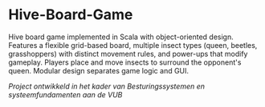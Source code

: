 # Hive-Board-Game
Hive board game implemented in Scala with object-oriented design. Features a flexible grid-based board, multiple insect types (queen, beetles, grasshoppers) with distinct movement rules, and power-ups that modify gameplay. Players place and move insects to surround the opponent's queen. Modular design separates game logic and GUI.

*Project ontwikkeld in het kader van Besturingssystemen en systeemfundamenten aan de VUB*

